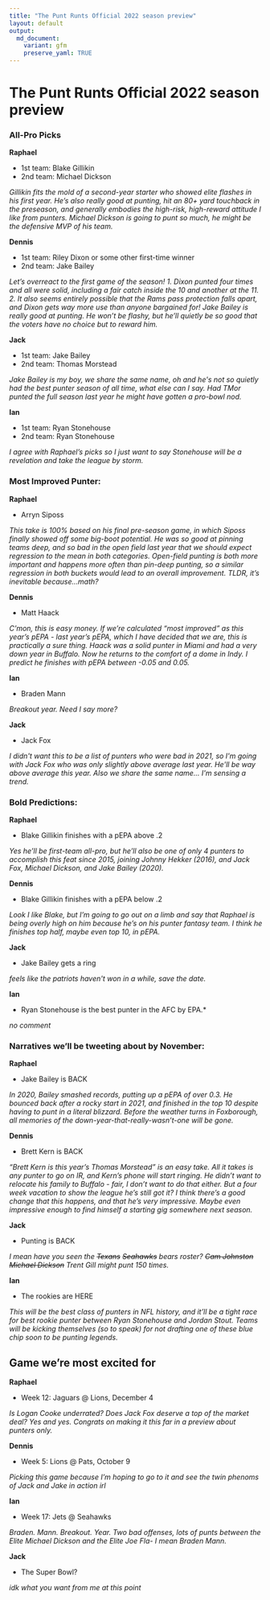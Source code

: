 ```yaml
---
title: "The Punt Runts Official 2022 season preview"
layout: default
output:
  md_document:
    variant: gfm
    preserve_yaml: TRUE
---
```

# The Punt Runts Official 2022 season preview

### All-Pro Picks

**Raphael**
* 1st team: Blake Gillikin
* 2nd team: Michael Dickson

*Gillikin fits the mold of a second-year starter who showed elite flashes in his first year. He’s also really good at punting, hit an 80+ yard touchback in the preseason, and generally embodies the high-risk, high-reward attitude I like from punters. Michael Dickson is going to punt so much, he might be the defensive MVP of his team.*

**Dennis**
* 1st team: Riley Dixon or some other first-time winner
* 2nd team: Jake Bailey

*Let’s overreact to the first game of the season!*
*1. Dixon punted four times and all were solid, including a fair catch inside the 10 and another at the 11.*
*2. It also seems entirely possible that the Rams pass protection falls apart, and Dixon gets way more use than anyone bargained for!*
*Jake Bailey is really good at punting. He won’t be flashy, but he’ll quietly be so good that the voters have no choice but to reward him.*

**Jack**
* 1st team: Jake Bailey
* 2nd team: Thomas Morstead

*Jake Bailey is my boy, we share the same name, oh and he's not so quietly had the best punter season of all time, what else can I say. Had TMor punted the full season last year he might have gotten a pro-bowl nod.*

**Ian**
* 1st team: Ryan Stonehouse
* 2nd team: Ryan Stonehouse

*I agree with Raphael’s picks so I just want to say Stonehouse will be a revelation and take the league by storm.* 

### Most Improved Punter:

**Raphael**
* Arryn Siposs

*This take is 100% based on his final pre-season game, in which Siposs finally showed off some big-boot potential. He was so good at pinning teams deep, and so bad in the open field last year that we should expect regression to the mean in both categories. Open-field punting is both more important and happens more often than pin-deep punting, so a similar regression in both buckets would lead to an overall improvement. TLDR, it’s inevitable because…math?*

**Dennis**
* Matt Haack

*C’mon, this is easy money. If we’re calculated “most improved” as this year’s pEPA - last year’s pEPA, which I have decided that we are, this is practically a sure thing. Haack was a solid punter in Miami and had a very down year in Buffalo. Now he returns to the comfort of a dome in Indy. I predict he finishes with pEPA between -0.05 and 0.05.*

**Ian**
* Braden Mann

*Breakout year. Need I say more?*

**Jack**

* Jack Fox

*I didn't want this to be a list of punters who were bad in 2021, so I'm going with Jack Fox who was only slightly above average last year. He'll be way above average this year. Also we share the same name... I'm sensing a trend.*



### Bold Predictions:

**Raphael**
* Blake Gillikin finishes with a pEPA above .2

*Yes he’ll be first-team all-pro, but he’ll also be one of only 4 punters to accomplish this feat since 2015, joining Johnny Hekker (2016), and Jack Fox, Michael Dickson, and Jake Bailey (2020).*

**Dennis**
* Blake Gillikin finishes with a pEPA below .2

*Look I like Blake, but I’m going to go out on a limb and say that Raphael is being overly high on him because he’s on his punter fantasy team. I think he finishes top half, maybe even top 10, in pEPA.*

**Jack**
* Jake Bailey gets a ring

*feels like the patriots haven't won in a while, save the date.*


**Ian**
* Ryan Stonehouse is the best punter in the AFC by EPA.*

*no comment*

### Narratives we’ll be tweeting about by November:

**Raphael**
* Jake Bailey is BACK

*In 2020, Bailey smashed records, putting up a pEPA of over 0.3. He bounced back after a rocky start in 2021, and finished in the top 10 despite having to punt in a literal blizzard. Before the weather turns in Foxborough, all memories of the down-year-that-really-wasn’t-one will be gone.*

**Dennis**
* Brett Kern is BACK

*“Brett Kern is this year’s Thomas Morstead” is an easy take. All it takes is any punter to go on IR, and Kern’s phone will start ringing. He didn’t want to relocate his family to Buffalo - fair, I don’t want to do that either. But a four week vacation to show the league he’s still got it? I think there’s a good change that this happens, and that he’s very impressive. Maybe even impressive enough to find himself a starting gig somewhere next season.*

**Jack**
* Punting is BACK

*I mean have you seen the ~~Texans~~ ~~Seahawks~~ bears roster? ~~Cam Johnston~~ ~~Michael Dickson~~ Trent Gill might punt 150 times.*

**Ian** 
* The rookies are HERE 

*This will be the best class of punters in NFL history, and it’ll be a tight race for best rookie punter between Ryan Stonehouse and Jordan Stout. Teams will be kicking themselves (so to speak) for not drafting one of these blue chip soon to be punting legends.* 


## Game we’re most excited for

**Raphael**
* Week 12: Jaguars @ Lions, December 4

*Is Logan Cooke underrated? Does Jack Fox deserve a top of the market deal? Yes and yes. Congrats on making it this far in a preview about punters only.*

**Dennis**
* Week 5: Lions @ Pats, October 9

*Picking this game because I’m hoping to go to it and see the twin phenoms of Jack and Jake in action irl*

**Ian** 

* Week 17: Jets @ Seahawks

*Braden. Mann. Breakout. Year. Two bad offenses, lots of punts between the Elite Michael Dickson and the Elite Joe Fla- I mean Braden Mann.*

**Jack**

* The Super Bowl?

*idk what you want from me at this point*

